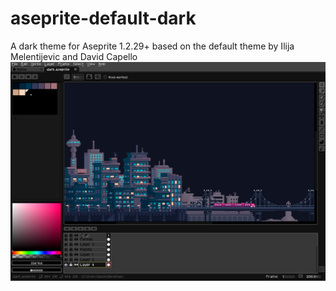 # aseprite-default-dark
A dark theme for Aseprite 1.2.29+ based on the default theme by Ilija Melentijevic and David Capello
![Screenshot of the default-dark](/sample.png)
